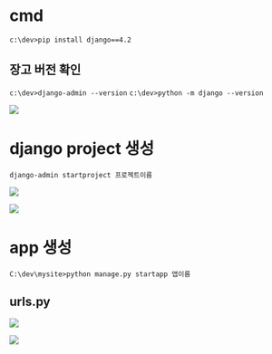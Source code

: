 
# cmd
`c:\dev>pip install django==4.2`
## 장고 버전 확인
`c:\dev>django-admin --version`
`c:\dev>python -m django --version`

![](https://i.imgur.com/mbdKG3c.png)


# django project 생성
`django-admin startproject 프로젝트이름`


![](https://i.imgur.com/JENfNn4.png)

![](https://i.imgur.com/FDyv52U.png)

# app 생성
`C:\dev\mysite>python manage.py startapp 앱이름`


## urls.py
![](https://i.imgur.com/Oo7VbJs.png)




![](https://i.imgur.com/8m3iTF6.png)



